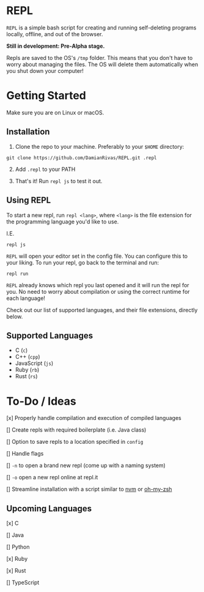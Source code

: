 # REPL

`REPL` is a simple bash script for creating and running self-deleting programs locally, offline, and out of the browser.

**Still in development: Pre-Alpha stage.**

Repls are saved to the OS's `/tmp` folder. This means that you don't have to worry about managing the files. The OS will delete them automatically when you shut down your computer!

# Getting Started

Make sure you are on Linux or macOS.

## Installation

1. Clone the repo to your machine. Preferably to your `$HOME` directory:

```
git clone https://github.com/DamianRivas/REPL.git .repl
```

2. Add `.repl` to your PATH

3. That's it! Run `repl js` to test it out.

## Using REPL

To start a new repl, run `repl <lang>`, where `<lang>` is the file extension for the programming language you'd like to use.

I.E.

```
repl js
```

`REPL` will open your editor set in the config file. You can configure this to your liking. To run your repl, go back to the terminal and run:

```
repl run
```

`REPL` already knows which repl you last opened and it will run the repl for you. No need to worry about compilation or using the correct runtime for each language!

Check out our list of supported languages, and their file extensions, directly below.

## Supported Languages

[//]: # "When editing, the list below must be kept in alphabetical order"

- C (`c`)
- C++ (`cpp`)
- JavaScript (`js`)
- Ruby (`rb`)
- Rust (`rs`)

# To-Do / Ideas

[x] Properly handle compilation and execution of compiled languages

[] Create repls with required boilerplate (i.e. Java class)

[] Option to save repls to a location specified in `config`

[] Handle flags

[] `-n` to open a brand new repl (come up with a naming system)

[] `-o` open a new repl online at repl.it

[] Streamline installation with a script similar to [nvm](https://github.com/creationix/nvm) or [oh-my-zsh](https://github.com/robbyrussell/oh-my-zsh)

## Upcoming Languages

[x] C

[] Java

[] Python

[x] Ruby

[x] Rust

[] TypeScript

